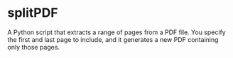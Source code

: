 # splitPDF
A Python script that extracts a range of pages from a PDF file. You specify the first and last page to include, and it generates a new PDF containing only those pages.
